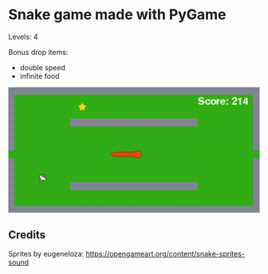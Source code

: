 # Snake game made with PyGame

Levels: 4

Bonus drop items:
- double speed
- infinite food

![Preview Image](https://github.com/dimatrubca/multi-level-snake-game/blob/master/preview.png?raw=true)


## Credits
Sprites by eugeneloza: https://opengameart.org/content/snake-sprites-sound
